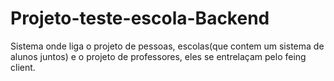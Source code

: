 # Projeto-teste-escola-Backend
Sistema onde liga o projeto de pessoas, escolas(que contem um sistema de alunos juntos) e o projeto de professores, eles se entrelaçam pelo feing client. 
